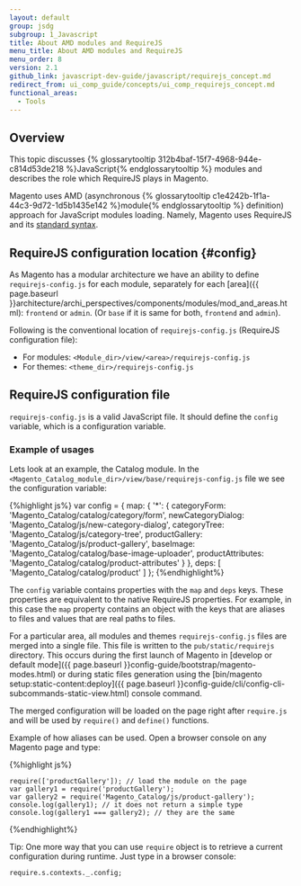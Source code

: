 ```yaml
---
layout: default
group: jsdg
subgroup: 1_Javascript
title: About AMD modules and RequireJS
menu_title: About AMD modules and RequireJS
menu_order: 8
version: 2.1
github_link: javascript-dev-guide/javascript/requirejs_concept.md
redirect_from: ui_comp_guide/concepts/ui_comp_requirejs_concept.md
functional_areas:
  - Tools
---
```


## Overview

This topic discusses {% glossarytooltip 312b4baf-15f7-4968-944e-c814d53de218 %}JavaScript{% endglossarytooltip %} modules and describes the role which RequireJS plays in Magento.

Magento uses AMD (asynchronous {% glossarytooltip c1e4242b-1f1a-44c3-9d72-1d5b1435e142 %}module{% endglossarytooltip %} definition) approach for JavaScript modules loading. Namely, Magento uses RequireJS and its [standard syntax](http://requirejs.org/docs/api.html#config).

## RequireJS configuration location {#config}

As Magento has a modular architecture we have an ability to define `requirejs-config.js` for each module, separately for each [area]({{ page.baseurl }}architecture/archi_perspectives/components/modules/mod_and_areas.html): `frontend` or `admin`. (Or `base` if it is same for both, `frontend` and `admin`).

Following is the conventional location of `requirejs-config.js` (RequireJS configuration file):

- For modules: `<Module_dir>/view/<area>/requirejs-config.js`
- For themes: `<theme_dir>/requirejs-config.js`

## RequireJS configuration file

`requirejs-config.js` is a valid JavaScript file. It should define the `config` variable, which is a configuration variable.

### Example of usages

Lets look at an example, the Catalog module. In the `<Magento_Catalog_module_dir>/view/base/requirejs-config.js` file we see the configuration variable:

{%highlight js%}
var config = {
    map: {
        '*': {
            categoryForm:       'Magento_Catalog/catalog/category/form',
            newCategoryDialog:  'Magento_Catalog/js/new-category-dialog',
            categoryTree:       'Magento_Catalog/js/category-tree',
            productGallery:     'Magento_Catalog/js/product-gallery',
            baseImage:          'Magento_Catalog/catalog/base-image-uploader',
            productAttributes:  'Magento_Catalog/catalog/product-attributes'
        }
    },
    deps: [
        'Magento_Catalog/catalog/product'
    ]
};
{%endhighlight%}


The `config` variable contains properties with the `map` and `deps` keys. These properties are equivalent to the native RequireJS properties. For example, in this case  the `map` property contains an object with the keys that are aliases to files and values that are real paths to files.

For a particular area, all modules and themes `requirejs-config.js` files are merged into a single file. This file is written to the `pub/static/requirejs` directory. This occurs during the first launch of Magento in [develop or default mode]({{ page.baseurl }}config-guide/bootstrap/magento-modes.html) or during static files generation using the [bin/magento setup:static-content:deploy]({{ page.baseurl }}config-guide/cli/config-cli-subcommands-static-view.html) console command.

The merged configuration will be loaded on the page right after `require.js` and will be used by `require()` and `define()` functions.

Example of how aliases can be used. Open a browser console on any Magento page and type:

{%highlight js%}

    require(['productGallery']); // load the module on the page
    var gallery1 = require('productGallery');
    var gallery2 = require('Magento_Catalog/js/product-gallery');
    console.log(gallery1); // it does not return a simple type
    console.log(gallery1 === gallery2); // they are the same

{%endhighlight%}


Tip: One more way that you can use `require` object is to retrieve a current configuration during runtime. Just type in a browser console:

    require.s.contexts._.config;

